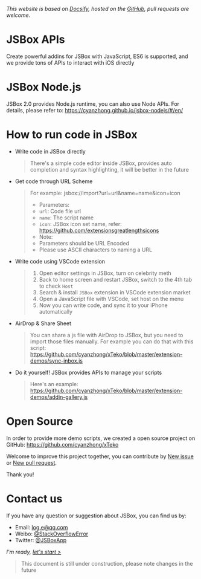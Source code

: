 *This website is based on [Docsify](https://docsify.js.org), hosted on the [GitHub](https://github.com/cyanzhong/jsbox-docs), pull requests are welcome.*

# JSBox APIs

Create powerful addins for JSBox with JavaScript, ES6 is supported, and we provide tons of APIs to interact with iOS directly

# JSBox Node.js

JSBox 2.0 provides Node.js runtime, you can also use Node APIs. For details, please refer to: https://cyanzhong.github.io/jsbox-nodejs/#/en/

# How to run code in JSBox

- Write code in JSBox directly

  > There's a simple code editor inside JSBox, provides auto completion and syntax highlighting, it will be better in the future

- Get code through URL Scheme

  > For example: jsbox://import?url=url&name=name&icon=icon
  > - Parameters:
  >  - `url`: Code file url
  >  - `name`: The script name
  >  - `icon`: JSBox icon set name, refer: https://github.com/extensionsgreatlengthsicons
  > - Note:
  >  - Parameters should be URL Encoded
  >  - Please use ASCII characters to naming a URL

- Write code using VSCode extension

  > 1. Open editor settings in JSBox, turn on celebrity meth
  > 2. Back to home screen and restart JSBox, switch to the 4th tab to check `Host`
  > 3. Search & install `JSBox` extension in VSCode extension market
  > 4. Open a JavaScript file with VSCode, set host on the menu
  > 5. Now you can write code, and sync it to your iPhone automatically

- AirDrop & Share Sheet

  > You can share a js file with AirDrop to JSBox, but you need to import those files manually.
  > For example you can do that with this script: https://github.com/cyanzhong/xTeko/blob/master/extension-demos/sync-inbox.js

- Do it yourself! JSBox provides APIs to manage your scripts

  > Here's an example: https://github.com/cyanzhong/xTeko/blob/master/extension-demos/addin-gallery.js

# Open Source

In order to provide more demo scripts, we created a open source project on GitHub: https://github.com/cyanzhong/xTeko

Welcome to improve this project together, you can contribute by [New issue](https://github.com/cyanzhong/xTeko/issues/new) or [New pull request](https://github.com/cyanzhong/xTeko/compare).

Thank you!

# Contact us

If you have any question or suggestion about JSBox, you can find us by:

- Email: [log.e@qq.com](mailto:log.e@qq.com)
- Weibo: [@StackOverflowError](https://weibo.com/0x00eeee)
- Twitter: [@JSBoxApp](https://twitter.com/JSBoxApp)

*I'm ready, [let's start >](en/quickstart/intro.md)*

> This document is still under construction, please note changes in the future
